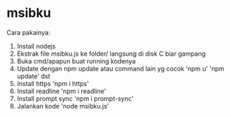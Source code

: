# msibku
Cara pakainya:
1. Install nodejs
2. Ekstrak file msibku.js ke folder/ langsung di disk C biar gampang
3. Buka cmd/apapun buat running kodenya
4. Update dengan npm update atau command lain yg cocok 'npm u' 'npm update' dst
5. Install https 'npm i https'
6. Install readline 'npm i readline'
7. Install prompt sync 'npm i prompt-sync'
8. Jalankan kode 'node msibku.js'
